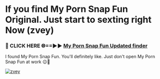 # If you find My Porn Snap Fun Original. Just start to sexting right Now (zvey)

<h3>🔴 CLICK HERE 🌐==►► <a href="https://tinyurl.com/mtbk5fxa" rel="nofollow">My Porn Snap Fun Updated finder</a></h3>

I found My Porn Snap Fun. You'll definitely like. Just don't open My Porn Snap Fun at work 😉💬

[![zvey](https://i.imgur.com/Q8WKrnY.jpeg)](https://tinyurl.com/mtbk5fxa)
